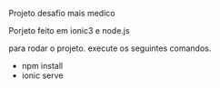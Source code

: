 Projeto desafio mais medico

Porjeto feito em ionic3 e node.js

para rodar o projeto. execute os seguintes comandos.

- npm install
- ionic serve 

